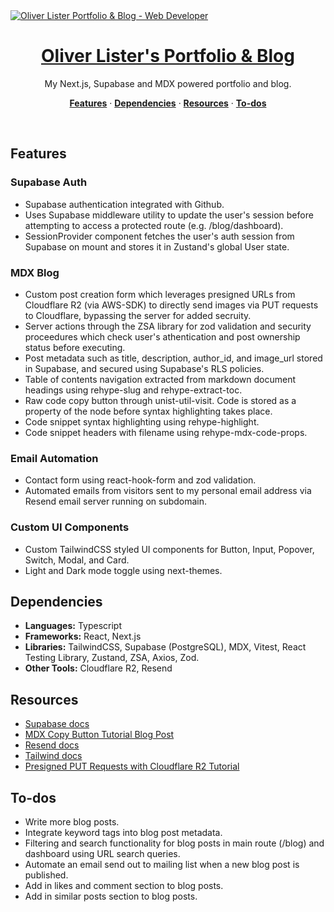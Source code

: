 <a href="https://www.oliverlister.dev/">
  <img alt="Oliver Lister Portfolio & Blog - Web Developer" src="https://www.oliverlister.dev/readme_blog_teaser.webp">
  <h1 align="center">Oliver Lister's Portfolio & Blog </h1>
</a>

<p align="center">
My Next.js, Supabase and MDX powered portfolio and blog.
</p>

<p align="center">
  <a href="#features"><strong>Features</strong></a> ·
  <a href="#dependencies"><strong>Dependencies</strong></a> ·
  <a href="#resources"><strong>Resources</strong></a> ·
  <a href="#to-dos"><strong>To-dos</strong></a>
</p>
<br/>

## Features

### Supabase Auth

- Supabase authentication integrated with Github.
- Uses Supabase middleware utility to update the user's session before
  attempting to access a protected route (e.g. /blog/dashboard).
- SessionProvider component fetches the user's auth session from Supabase on
  mount and stores it in Zustand's global User state.

### MDX Blog

- Custom post creation form which leverages presigned URLs from Cloudflare R2
  (via AWS-SDK) to directly send images via PUT requests to Cloudflare,
  bypassing the server for added secruity.
- Server actions through the ZSA library for zod validation and security
  proceedures which check user's athentication and post ownership status before
  executing.
- Post metadata such as title, description, author_id, and image_url stored in
  Supabase, and secured using Supabase's RLS policies.
- Table of contents navigation extracted from markdown document headings using
  rehype-slug and rehype-extract-toc.
- Raw code copy button through unist-util-visit. Code is stored as a property of
  the node before syntax highlighting takes place.
- Code snippet syntax highlighting using rehype-highlight.
- Code snippet headers with filename using rehype-mdx-code-props.

### Email Automation

- Contact form using react-hook-form and zod validation.
- Automated emails from visitors sent to my personal email address via Resend
  email server running on subdomain.

### Custom UI Components

- Custom TailwindCSS styled UI components for Button, Input, Popover, Switch,
  Modal, and Card.
- Light and Dark mode toggle using next-themes.

## Dependencies

- **Languages:** Typescript
- **Frameworks:** React, Next.js
- **Libraries:** TailwindCSS, Supabase (PostgreSQL), MDX, Vitest, React Testing
  Library, Zustand, ZSA, Axios, Zod.
- **Other Tools:** Cloudflare R2, Resend

## Resources

- [Supabase docs](https://supabase.com/docs)
- [MDX Copy Button Tutorial Blog Post](https://claritydev.net/blog/copy-to-clipboard-button-nextjs-mdx-rehype)
- [Resend docs](https://resend.com/docs/send-with-nextjs)
- [Tailwind docs](https://tailwindcss.com/docs)
- [Presigned PUT Requests with Cloudflare R2 Tutorial](https://www.youtube.com/watch?v=tWYShrD6cNE)

## To-dos

- Write more blog posts.
- Integrate keyword tags into blog post metadata.
- Filtering and search functionality for blog posts in main route (/blog) and
  dashboard using URL search queries.
- Automate an email send out to mailing list when a new blog post is published.
- Add in likes and comment section to blog posts.
- Add in similar posts section to blog posts.
